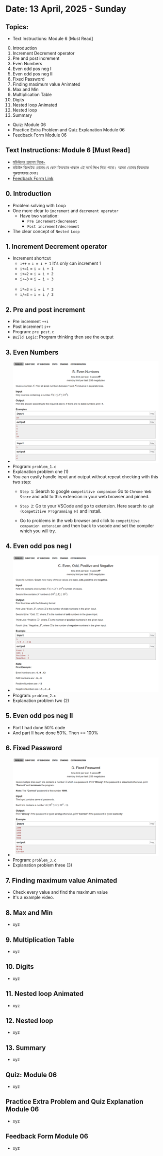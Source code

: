 # Date: 13 April, 2025 - Sunday

## Topics:
- Text Instructions: Module 6 [Must Read]
0. Introduction
1. Increment Decrement operator
2. Pre and post increment
3. Even Numbers
4. Even odd pos neg I
5. Even odd pos neg II
6. Fixed Password
7. Finding maximum value Animated
8. Max and Min
9. Multiplication Table
10. Digits
11. Nested loop Animated
12. Nested loop
13. Summary
- Quiz: Module 06
- Practice Extra Problem and Quiz Explanation Module 06
- Feedback Form Module 06

## Text Instructions: Module 6 [Must Read]
- [মডিউলের প্রবলেম লিংক-](https://docs.google.com/document/d/1NDdqTi6fvbM2AZxl8B17XKizAMo2EkbXKOqC5-SXI9o/edit?usp=sharing)
- মডিউল রিলেটেড তোমার যে কোন ফিডব্যাক থাকলে এই ফর্মে লিখে দিতে পারো। আমরা তোমার ফিডব্যাক গুরুত্বসহকার দেখব।
- [Feedback Form Link](https://forms.gle/DH5mjuGD1x2EZ4z29)

## 0. Introduction
- Problem solving with Loop
- One more clear to `increment` and `decrement operator`
    - Have two variation:
        - `Pre increment/decrement`
        - `Post increment/decrement`
- The clear concept of `Nested Loop`

## 1. Increment Decrement operator
- Increment shortcut
    - `i++` = `i = i + 1` It's only can increment 1
    - `i+=1` = `i = i + 1`
    - `i+=2` = `i = i + 2`
    - `i+=3` = `i = i + 3`
    <br><br>
    - `i*=3` = `i = i * 3`
    - `i/=3` = `i = i / 3`

## 2. Pre and post increment
- Pre increment `++i`
- Post increment `i++`
- Program: `pre_post.c`
- `Build Logic`: Program thinking then see the output

## 3. Even Numbers
- ![This is a problem number one (1) image](./images/problem_1.png)
- Program: `problem_1.c`
- Explanation problem one (1)
- You can easily handle input and output without repeat checking with this two step:
    - `Step 1`: Search to google `competitive companion` Go to `Chrome Web Store` and add to this extension in your web browser and pinned.
    - `Step 2`: Go to your VSCode and go to extension. Here search to `cph (Competitive Programming H)` and install.

    - Go to problems in the web browser and click to `competitive companion extension` and then back to vscode and set the compiler which you will try.

## 4. Even odd pos neg I
- ![This is a problem number two (2) image](./images/problem_2.png)
- Program: `problem_2.c`
- Explanation problem two (2)

## 5. Even odd pos neg II
- Part I had done 50% code
- And part II have done 50%. Then == 100%

## 6. Fixed Password
- ![This is a problem number two (2) image](./images/problem_3.png)
- Program: `problem_3.c`
- Explanation problem three (3)

## 7. Finding maximum value Animated
- Check every value and find the maximum value
- It's a example video.

## 8. Max and Min
- xyz

## 9. Multiplication Table
- xyz

## 10. Digits
- xyz

## 11. Nested loop Animated
- xyz

## 12. Nested loop
- xyz

## 13. Summary
- xyz

## Quiz: Module 06
- xyz

## Practice Extra Problem and Quiz Explanation Module 06
- xyz

## Feedback Form Module 06
- xyz